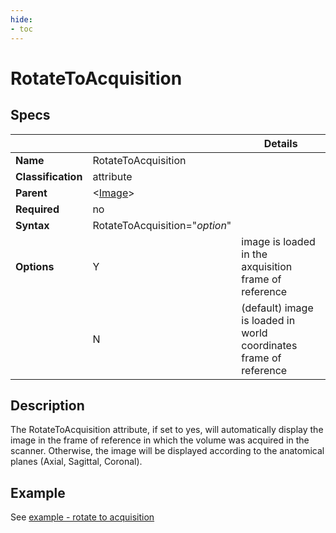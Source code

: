 ```yaml
---
hide:
- toc
---
```

<!-- let javascript handle toc on left sidebar -->
# RotateToAcquisition

## Specs

| ||Details|
|---|---|---|
| **Name** | RotateToAcquisition ||
| **Classification** | attribute ||
| **Parent** | <[Image](index.md)\> ||
| **Required** | no ||
| **Syntax** | RotateToAcquisition="*option*" |  |
| **Options** | Y | image is loaded in the axquisition frame of reference|
|             | N |(default) image is loaded in world coordinates frame of reference |


## Description

The RotateToAcquisition attribute, if set to yes, will automatically display the image 
in the frame of reference in which the volume was acquired in the scanner.
Otherwise, the image will be displayed according to the anatomical planes (Axial, Sagittal, Coronal).

## Example

See [example - rotate to acquisition](../../examples/example_rotating.md)